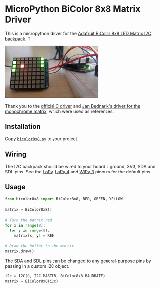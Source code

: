 # MicroPython BiColor 8x8 Matrix Driver

This is a micropython driver for the [Adafruit BiColor 8x8 LED Matrix I2C backpack](https://www.adafruit.com/product/902). T

![In action](example.gif)

Thank you to the [official C driver](https://github.com/adafruit/Adafruit_Python_LED_Backpack) and [Jan Bednarik's driver for the monochrome matrix](https://github.com/JanBednarik/micropython-matrix8x8), which were used as references.

## Installation

Copy [`bicolor8x8.py`](bicolor8x8.py) to your project.

## Wiring

The I2C backpack should be wired to your board's ground, 3V3, SDA and SDL pins. See the [LoPy](https://docs.pycom.io/chapter/datasheets/downloads/lopy-pinout.pdf), [LoPy 4](https://docs.pycom.io/chapter/datasheets/downloads/lopy4-pinout.pdf) and [WiPy 3](https://docs.pycom.io/chapter/datasheets/downloads/wipy3-pinout.pdf) pinouts for the default pins.

## Usage

```python
from bicolor8x8 import BiColor8x8, RED, GREEN, YELLOW

matrix = BiColor8x8()

# Turn the matrix red
for x in range(8):
  for y in range(8):
    matrix[x, y] = RED

# Draw the buffer to the matrix
matrix.draw()
```

The SDA and SDL pins can be changed to any general-purpose pins by passing in a custom I2C object.

```python
i2c = I2C(0, I2C.MASTER, BiColor8x8.BAUDRATE)
matrix = BiColor8x8(i2c)
```
